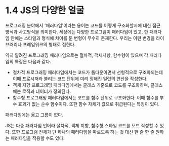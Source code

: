# 1.4 JS의 다양한 얼굴
프로그래밍 분야에서 '패러다임'이라는 용어는 코드를 어떻게 구조화할지에 대한 접근 방식과 사고방식을 의미한다. 세상에는 다양한 프로그램이 패러다임이 있고,  한 패러다임 안에는 스타일과 형식에 차이를 둔 변형이 무수히 존재한다. 우리는 이런 변경을 라이브러리나 프레임워크의 형태로 접한다.

익히 알려진 프로그래밍 패러다임으로는 절차적, 객체지향, 함수형이 있으며 각 패러다임의 특징은 다음과 같다.

- 절차적 프로그래밍 패러다임에서는 코드가 톱다운이면서 선형적으로 구조화되는데 이때 프로시저라 불리는 코드 단위에 미리 정해진 일련의 연산을 작성한다.
- 객체 지향 프로그래밍 패러다임에서는 클래스 기준으로 코드를 구조화하며, 클래스에는 로직과 데이터가 정의된다.
- 함수형 프로그래밍 패러다임에서는 코드를 함수 단위로 구조화한다. 이때 함수를 부수 효과가 없는 순수 함수이다. 또한 함수 자체가 값으로 취급된다는 특징이 있다.

패러다임에는 옳고 그름이 없다. 

JS는 다중 패러다임 언어라 절차적, 객체 지향, 함수형 스타일 코드를 모드 작성할 수 있다. 또한 프로그램 전체가 단 하나의 패러다임을 따로도록 하는 것 대신 한 줄 한 줄 원하는 패러다임을 적용할 수도 있다.